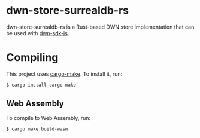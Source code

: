 dwn-store-surrealdb-rs
====

dwn-store-surrealdb-rs is a Rust-based DWN store implementation that can be
used with [dwn-sdk-js](https://github.com/TBD54566975/dwn-sdk-js).

# Compiling

This project uses [cargo-make](https://sagiegurari.github.io/cargo-make/). To
install it, run:

```bash
$ cargo install cargo-make
```

## Web Assembly

To compile to Web Assembly, run:

```bash
$ cargo make build-wasm
```
